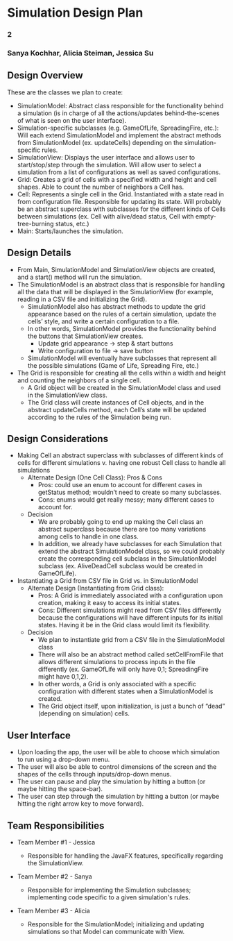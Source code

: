 # Simulation Design Plan
### 2
### Sanya Kochhar, Alicia Steiman, Jessica Su


## Design Overview
These are the classes we plan to create:
* SimulationModel: Abstract class responsible for the functionality behind a simulation (is in charge of all the actions/updates behind-the-scenes of what is seen on the user interface).
* Simulation-specific subclasses (e.g. GameOfLife, SpreadingFire, etc.): Will each extend SimulationModel and implement the abstract methods from SimulationModel (ex. updateCells) depending on the simulation-specific rules.
* SimulationView: Displays the user interface and allows user to start/stop/step through the simulation. Will allow user to select a simulation from a list of configurations as well as saved configurations.
* Grid: Creates a grid of cells with a specified width and height and cell shapes. Able to count the number of neighbors a Cell has. 
* Cell: Represents a single cell in the Grid. Instantiated with a state read in from configuration file. Responsible for updating its state. Will probably be an abstract superclass with subclasses for the different kinds of Cells between simulations (ex. Cell with alive/dead status, Cell with empty-tree-burning status, etc.)
* Main: Starts/launches the simulation. 


## Design Details
* From Main, SimulationModel and SimulationView objects are created, and a start() method will run the simulation. 
* The SimulationModel is an abstract class that is responsible for handling all the data that will be displayed in the SimulationView (for example, reading in a CSV file and initializing the Grid). 
    * SimulationModel also has abstract methods to update the grid appearance based on the rules of a certain simulation, update the cells’ style, and write a certain configuration to a file. 
    * In other words, SimulationModel provides the functionality behind the buttons that SimulationView creates. 
        * Update grid appearance → step & start buttons 
        * Write configuration to file → save button 
    * SimulationModel will eventually have subclasses that represent all the possible simulations (Game of Life, Spreading Fire, etc.) 
* The Grid is responsible for creating all the cells within a width and height and counting the neighbors of a single cell.
    * A Grid object will be created in the SimulationModel class and used in the SimulationView class. 
    * The Grid class will create instances of Cell objects, and in the abstract updateCells method, each Cell’s state will be updated according to the rules of the Simulation being run. 


## Design Considerations
* Making Cell an abstract superclass with subclasses of different kinds of cells for different simulations v. having one robust Cell class to handle all simulations
    * Alternate Design (One Cell Class): Pros & Cons 
        * Pros: could use an enum to account for different cases in getStatus method; wouldn’t need to create so many subclasses.
        * Cons: enums would get really messy; many different cases to account for. 
    * Decision
        * We are probably going to end up making the Cell class an abstract superclass because there are too many variations among cells to handle in one class.
        * In addition, we already have subclasses for each Simulation that extend the abstract SimulationModel class, so we could probably create the corresponding cell subclass in the SimulationModel subclass (ex. AliveDeadCell subclass would be created in GameOfLife).
* Instantiating a Grid from CSV file in Grid vs. in SimulationModel 
    * Alternate Design (Instantiating from Grid class): 
        * Pros: A Grid is immediately associated with a configuration upon creation, making it easy to access its initial states. 
        * Cons: Different simulations might read from CSV files differently because the configurations will have different inputs for its initial states. Having it be in the Grid class would limit its flexibility. 
    * Decision 
        * We plan to instantiate grid from a CSV file in the SimulationModel class
        * There will also be an abstract method called setCellFromFile that allows different simulations to process inputs in the file differently (ex. GameOfLife will only have 0,1; SpreadingFire might have 0,1,2).
        * In other words, a Grid is only associated with a specific configuration with different states when a SimulationModel is created. 
        * The Grid object itself, upon initialization, is just a bunch of “dead” (depending on simulation) cells. 


## User Interface
* Upon loading the app, the user will be able to choose which simulation to run using a drop-down menu. 
* The user will also be able to control dimensions of the screen and the shapes of the cells through inputs/drop-down menus. 
* The user can pause and play the simulation by hitting a button (or maybe hitting the space-bar). 
* The user can step through the simulation by hitting a button (or maybe hitting the right arrow key to move forward).


## Team Responsibilities

 * Team Member #1 - Jessica
    * Responsible for handling the JavaFX features, specifically regarding the SimulationView.

 * Team Member #2 - Sanya
    * Responsible for implementing the Simulation subclasses; implementing code specific to a given simulation's rules.
    
 * Team Member #3 - Alicia
    * Responsible for the SimulationModel; initializing and updating simulations so that Model can communicate with View. 

